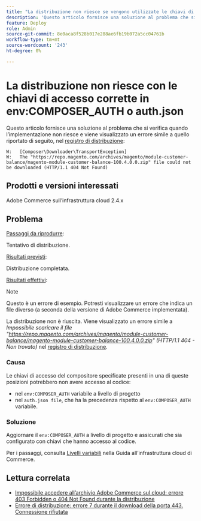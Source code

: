 ```yaml
---
title: "La distribuzione non riesce se vengono utilizzate le chiavi di accesso corrette in env:COMPOSER_AUTH o auth.json"
description: 'Questo articolo fornisce una soluzione al problema che si verifica quando la distribuzione non riesce e viene visualizzato il seguente errore: "Impossibile scaricare il file https://repo.magento.com/archives/magento/module-customer-balance/magento-module-customer-balance-100.4.0.0.zip (HTTP/1.1 404 - Non trovato)".'
feature: Deploy
role: Admin
source-git-commit: 8e0aca8f528b017e288ae6fb19b072a5cc04761b
workflow-type: tm+mt
source-wordcount: '243'
ht-degree: 0%

---
```


# La distribuzione non riesce con le chiavi di accesso corrette in env:COMPOSER_AUTH o auth.json

Questo articolo fornisce una soluzione al problema che si verifica quando l’implementazione non riesce e viene visualizzato un errore simile a quello riportato di seguito, nel [registro di distribuzione](/docs/commerce-cloud-service/user-guide/develop/test/log-locations#deploy-log):

```
W:   [Composer\Downloader\TransportException]
W:   The "https://repo.magento.com/archives/magento/module-customer-balance/magento-module-customer-balance-100.4.0.0.zip" file could not be downloaded (HTTP/1.1 404 Not Found)
```

## Prodotti e versioni interessati

Adobe Commerce sull’infrastruttura cloud 2.4.x

## Problema  

<u>Passaggi da riprodurre</u>:

Tentativo di distribuzione. 

<u>Risultati previsti</u>:

Distribuzione completata.

<u>Risultati effettivi</u>:

>[!NOTE]
>
>Questo è un errore di esempio. Potresti visualizzare un errore che indica un file diverso (a seconda della versione di Adobe Commerce implementata).

La distribuzione non è riuscita. Viene visualizzato un errore simile a *Impossibile scaricare il file &quot;https://repo.magento.com/archives/magento/module-customer-balance/magento-module-customer-balance-100.4.0.0.zip&quot; (HTTP/1.1 404 - Non trovato)* nel [registro di distribuzione](/docs/commerce-cloud-service/user-guide/develop/test/log-locations#deploy-log).


### Causa

Le chiavi di accesso del compositore specificate presenti in una di queste posizioni potrebbero non avere accesso al codice:

* nel `env:COMPOSER_AUTH` variabile a livello di progetto
* nel `auth.json file`, che ha la precedenza rispetto al `env:COMPOSER_AUTH` variabile.

### Soluzione

Aggiornare il `env:COMPOSER_AUTH` a livello di progetto e assicurati che sia configurato con chiavi che hanno accesso al codice.

Per i passaggi, consulta [Livelli variabili](/docs/commerce-cloud-service/user-guide/configure/env/variable-levels) nella Guida all’infrastruttura cloud di Commerce.

## Lettura correlata

* [Impossibile accedere all’archivio Adobe Commerce sul cloud: errore 403 Forbidden o 404 Not Found durante la distribuzione](/docs/commerce-knowledge-base/kb/troubleshooting/deployment/magento-commerce-cloud-repo-could-not-be-accessed-403-forbidden-or-404-not-found-error-when-deploying.html)
* [Errore di distribuzione: errore 7 durante il download della porta 443. Connessione rifiutata](/docs/commerce-knowledge-base/kb/troubleshooting/miscellaneous/deployment-error-downloading-connection-refused-adobe-commerce.html)

